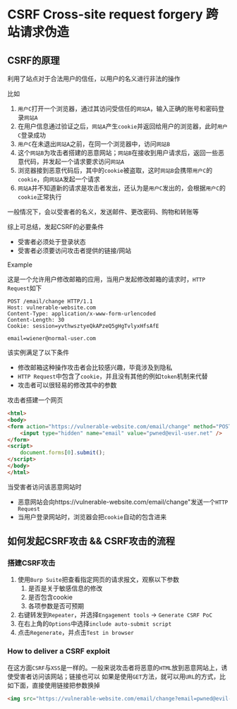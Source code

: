 # CSRF Cross-site request forgery 跨站请求伪造
## CSRF的原理
利用了站点对于合法用户的信任，以用户的名义进行非法的操作

比如

1. `用户C`打开一个浏览器，通过其访问受信任的`网站A`，输入正确的账号和密码登录`网站A`
2. 在用户信息通过验证之后，`网站A`产生`cookie`并返回给用户的浏览器，此时`用户C`登录成功
3. `用户C`在未退出`网站A`之前，在同一个浏览器中，访问`网站B`
4. 这个`网站B`为攻击者搭建的恶意网站；`网站B`在接收到用户请求后，返回一些恶意代码，并发起一个请求要求访问`网站A`
5. 浏览器接到恶意代码后，其中的`cookie`被盗取，这时`网站B`会携带`用户C`的`cookie`，向`网站A`发起一个请求
6. `网站A`并不知道新的请求是攻击者发出，还认为是`用户C`发出的，会根据`用户C`的`cookie`正常执行

一般情况下，会以受害者的名义，发送邮件、更改密码、购物和转账等

综上可总结，发起CSRF的必要条件
* 受害者必须处于登录状态
* 受害者必须要访问攻击者提供的链接/网站

Example

这是一个允许用户修改邮箱的应用，当用户发起修改邮箱的请求时，`HTTP Request`如下
```http request
POST /email/change HTTP/1.1
Host: vulnerable-website.com
Content-Type: application/x-www-form-urlencoded
Content-Length: 30
Cookie: session=yvthwsztyeQkAPzeQ5gHgTvlyxHfsAfE

email=wiener@normal-user.com
```
该实例满足了以下条件
* 修改邮箱这种操作攻击者会比较感兴趣，毕竟涉及到隐私
* `HTTP Request`中包含了`cookie`，并且没有其他的例如`token`机制来代替
* 攻击者可以很轻易的修改其中的参数

攻击者搭建一个网页
```html
<html>
<body>
<form action="https://vulnerable-website.com/email/change" method="POST">
    <input type="hidden" name="email" value="pwned@evil-user.net" />
</form>
<script>
    document.forms[0].submit();
</script>
</body>
</html>
```
当受害者访问该恶意网站时
* 恶意网站会向https://vulnerable-website.com/email/change"发送一个`HTTP Request`
* 当用户登录网站时，浏览器会把`cookie`自动的包含进来

## 如何发起CSRF攻击 && CSRF攻击的流程
### 搭建CSRF攻击
1. 使用`Burp Suite`把查看指定网页的请求报文，观察以下参数
   1. 是否是关于敏感信息的修改
   2. 是否包含cookie
   3. 各项参数是否可预期
2. 右键转发到`Repeater`，并选择`Engagement tools` -> `Generate CSRF PoC`
3. 在右上角的`Options`中选择`include auto-submit script`
4. 点击`Regenerate`，并点击`Test in browser`
### How to deliver a CSRF exploit
在这方面`CSRF`与`XSS`是一样的。一般来说攻击者将恶意的`HTML`放到恶意网站上，诱使受害者访问该网站；链接也可以
如果是使用`GET`方法，就可以用`URL`的方式，比如下面，直接使用链接把参数换掉
```html
<img src="https://vulnerable-website.com/email/change?email=pwned@evil-user.net">
```